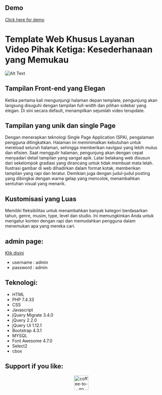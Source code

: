 ## Demo

[Click here for demo](https://free.glccontrol.com/)

# Template Web Khusus Layanan Video Pihak Ketiga: Kesederhanaan yang Memukau

![Alt Text](https://yusup-maulana.github.io/IMG/websiteanime/webanime2.webp)

## Tampilan Front-end yang Elegan

Ketika pertama kali mengunjungi halaman depan template, pengunjung akan langsung disuguhi dengan tampilan full-width dan pilihan sidebar yang elegan. Di sini secara default, menampilkan sejumlah video terupdate.

## Tampilan yang unik dan single Page

Dengan menerapkan teknologi Single Page Application (SPA), pengalaman pengguna ditingkatkan. Halaman ini meminimalkan kebutuhan untuk mereload seluruh halaman, sehingga memberikan navigasi yang lebih mulus dan efisien.
Saat menggulir halaman, pengunjung akan dengan cepat menyadari detail tampilan yang sangat apik. Latar belakang web disusun dari sekelompok gradiasi yang dirancang untuk tidak membuat mata lelah. Ilustrasi gambar di web dihadirkan dalam format kotak, memberikan tampilan yang rapi dan teratur. Demikian juga dengan judul-judul posting yang dibingkai dengan warna gelap yang mencolok, menambahkan sentuhan visual yang menarik.

## Kustomisasi yang Luas

Memiliki fleksibilitas untuk menambahkan banyak kategori berdasarkan tahun, genre, musim, type, level dan studio. Ini memungkinkan Anda untuk mengatur konten dengan rapi dan memudahkan pengguna dalam menemukan apa yang mereka cari.

## admin page:

[Klik disini](https://free.glccontrol.com/admin/)

- username : admin
- password : admin

## Teknologi:

- HTML
- PHP 7.4.33
- CSS
- Javascript
- jQuery Migrate 3.4.0
- jQuery 2.2.0
- jQuery UI 1.12.1
- Bootstrap 4.3.1
- MYSQL
- Font Awesome 4.7.0
- Select2
- cbox

## Support if you like:

<p align="center">
  <a href="https://saweria.co/yusupmaulana">
<img width="48" height="48" src="https://img.icons8.com/doodle/48/coffee-to-go.png" alt="coffee-to-go"/>
  </a>

</p>
